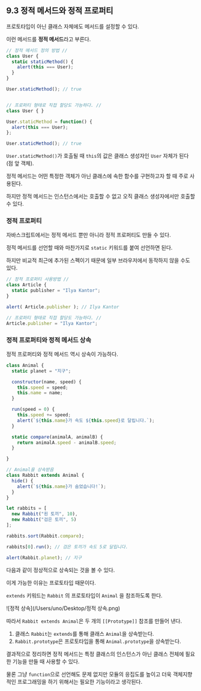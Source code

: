 ## 9.3 정적 메서드와 정적 프로퍼티

프로토타입이 아닌 클래스 자체에도 메서드를 설정할 수 있다.

이런 메서드를 **정적 메서드**라고 부른다.



```js
// 정적 메서드 정의 방법 //
class User {
  static staticMethod() {
    alert(this === User);
  }
}

User.staticMethod(); // true


// 프로퍼티 형태로 직접 할당도 가능하다. //
class User { }

User.staticMethod = function() {
  alert(this === User);
};

User.staticMethod(); // true
```

`User.staticMethod()`가 호출될 때 `this`의 값은 클래스 생성자인 `User` 자체가 된다(점 앞 객체).



정적 메서드는 어떤 특정한 객체가 아닌 클래스에 속한 함수를 구현하고자 할 때 주로 사용된다.

하지만 정적 메서드는 인스턴스에서는 호출할 수 없고 오직 클래스 생성자에서만 호출할 수 있다.



### 정적 프로퍼티

자바스크립트에서는 정적 메서드 뿐만 아니라 정적 프로퍼티도 만들 수 있다.

정적 메서드를 선언할 때와 마찬가지로 `static` 키워드를 붙여 선언하면 된다. 

하지만 비교적 최근에 추가된 스펙이기 때문에 일부 브라우저에서 동작하지 않을 수도 있다.

```js
// 정적 프로퍼티 사용방법 //
class Article {
  static publisher = "Ilya Kantor";
}

alert( Article.publisher ); // Ilya Kantor

// 프로퍼티 형태로 직접 할당도 가능하다. //
Article.publisher = "Ilya Kantor";
```



### 정적 프로퍼티와 정적 메서드 상속

정적 프로퍼티와 정적 메서드 역시 상속이 가능하다.

```js
class Animal {
  static planet = "지구";

  constructor(name, speed) {
    this.speed = speed;
    this.name = name;
  }

  run(speed = 0) {
    this.speed += speed;
    alert(`${this.name}가 속도 ${this.speed}로 달립니다.`);
  }

  static compare(animalA, animalB) {
    return animalA.speed - animalB.speed;
  }

}

// Animal을 상속받음
class Rabbit extends Animal {
  hide() {
    alert(`${this.name}가 숨었습니다!`);
  }
}

let rabbits = [
  new Rabbit("흰 토끼", 10),
  new Rabbit("검은 토끼", 5)
];

rabbits.sort(Rabbit.compare);

rabbits[0].run(); // 검은 토끼가 속도 5로 달립니다.

alert(Rabbit.planet); // 지구
```

다음과 같이 정상적으로 상속되는 것을 볼 수 있다.

이게 가능한 이유는 프로토타입 때문이다.

`extends` 키워드는 `Rabbit` 의 프로토타입이 `Animal` 을 참조하도록 한다.

![정적 상속](/Users/uno/Desktop/정적 상속.png)

따라서 `Rabbit extends Animal`은 두 개의 `[[Prototype]]` 참조를 만들어 낸다.

1. 클래스 `Rabbit`는 `extends`를 통해 클래스 `Animal`을 상속받는다.
2. `Rabbit.prototype`은 프로토타입을 통해 `Animal.prototype`을 상속받는다.

결과적으로 정리하면 정적 메서드는 특정 클래스의 인스턴스가 아닌 클래스 전체에 필요한 기능을 만들 때 사용할 수 있다. 

물론 그냥 `function`으로 선언해도 문제 없지만 모듈의 응집도를 높이고 더욱 객체지향적인 프로그래밍을 하기 위해서는 필요한 기능이라고 생각된다.